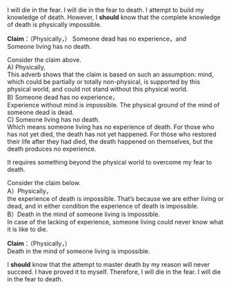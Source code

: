 I will die in the fear. I will die in the fear to death. I attempt to build my knowledge of death. However, I **should** know that the complete knowledge of death is physically impossible.

**Claim**：（Physically，）
Someone dead has no experience，and  
Someone living has no death.

Consider the claim above.  
A) Physically,  
This adverb shows that the claim is based on such an assumption: mind, which could be partially or totally non-physical, is supported by this physical world, and could not stand without this physical world.  
B) Someone dead has no experience，  
Experience without mind is impossible. The physical ground of the mind of someone dead is dead.  
C) Someone living has no death.  
Which means someone living has no experience of death. For those who has not yet died, the death has not yet happened. For those who restored their life after they had died, the death happened on themselves, but the death produces no experience.  

It requires something beyond the physical world to overcome my fear to death.

Consider the claim below.  
A）Physically，  
the experience of death is impossible. That’s because we are either living or dead, and in either condition the experience of death is impossible.  
B）Death in the mind of someone living is impossible.  
In case of the lacking of experience, someone living could never know what it is like to die. 

**Claim**：（Physically，）  
Death in the mind of someone living is impossible.

I **should** know that the attempt to master death by my reason will never succeed. I have proved it to myself. Therefore, I will die in the fear. I will die in the fear to death.
